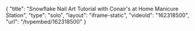 {
    "title": "Snowflake Nail Art Tutorial with Conair's at Home Manicure Station",
    "type": "solo",
    "layout": "iframe-static",
    "videoId": "162318500",
    "url": "\/tvpembed\/162318500"
}